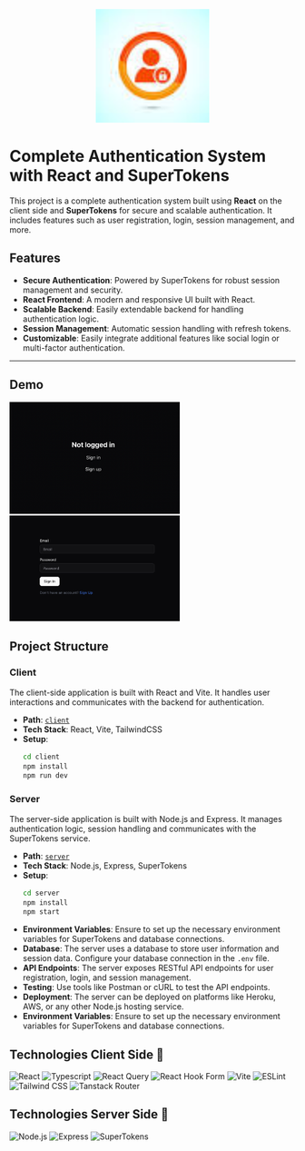 <p align="center">
  <img src="./client/public/imgs/logo.png" alt="Authentication" width="200" />
</p>

# Complete Authentication System with React and SuperTokens

This project is a complete authentication system built using **React** on the client side and **SuperTokens** for secure and scalable authentication. It includes features such as user registration, login, session management, and more.

## Features
- **Secure Authentication**: Powered by SuperTokens for robust session management and security.
- **React Frontend**: A modern and responsive UI built with React.
- **Scalable Backend**: Easily extendable backend for handling authentication logic.
- **Session Management**: Automatic session handling with refresh tokens.
- **Customizable**: Easily integrate additional features like social login or multi-factor authentication.

---

## Demo

<img src="./client/public/imgs/1.png" width=300> <img src="./client/public/imgs/2.png" width=300>

## Project Structure

### Client
The client-side application is built with React and Vite. It handles user interactions and communicates with the backend for authentication.

- **Path**: [`client`](./client)
- **Tech Stack**: React, Vite, TailwindCSS
- **Setup**:
  ```bash
  cd client
  npm install
  npm run dev

### Server
The server-side application is built with Node.js and Express. It manages authentication logic, session handling
and communicates with the SuperTokens service.
- **Path**: [`server`](./server)
- **Tech Stack**: Node.js, Express, SuperTokens
- **Setup**:
  ```bash
  cd server
  npm install
  npm start
  ``` 
- **Environment Variables**: Ensure to set up the necessary environment variables for SuperTokens and database connections.
- **Database**: The server uses a database to store user information and session data. Configure your database connection in the `.env` file.
- **API Endpoints**: The server exposes RESTful API endpoints for user registration, login, and session management.
- **Testing**: Use tools like Postman or cURL to test the API endpoints.
- **Deployment**: The server can be deployed on platforms like Heroku, AWS, or any other Node.js hosting service.
- **Environment Variables**: Ensure to set up the necessary environment variables for SuperTokens and database connections.


## Technologies Client Side 🔧

![React](https://img.shields.io/badge/react-%2320232a.svg?style=for-the-badge&logo=react&logoColor=%2361DAFB)
![Typescript](https://img.shields.io/badge/TypeScript-007ACC?style=for-the-badge&logo=typescript&logoColor=white)
![React Query](https://img.shields.io/badge/-React%20Query-FF4154?style=for-the-badge&logo=react%20query&logoColor=white)
![React Hook Form](https://img.shields.io/badge/React%20Hook%20Form-EC5990?logo=reacthookform&logoColor=fff)
![Vite](https://img.shields.io/badge/Vite-646CFF?logo=vite&logoColor=fff)
![ESLint](https://img.shields.io/badge/ESLint-4B3263?style=for-the-badge&logo=eslint&logoColor=white)
![Tailwind CSS](https://img.shields.io/badge/Tailwind%20CSS-%2338B2AC.svg?logo=tailwind-css&logoColor=white)
![Tanstack Router](https://img.shields.io/badge/tanstack-FF4154?logo=tanstack&logoColor=white)


## Technologies Server Side 🔧
![Node.js](https://img.shields.io/badge/Node.js-339933?style=for-the-badge&logo=node.js&logoColor=white)
![Express](https://img.shields.io/badge/Express.js-404D59?style=for-the-badge&logo=express&logoColor=white)
![SuperTokens](https://img.shields.io/badge/SuperTokens-00A3FF?style=for-the-badge&logo=supertokens&logoColor=white)